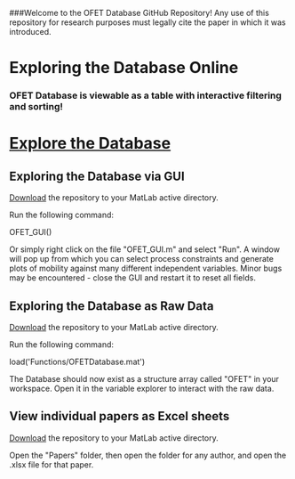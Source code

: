 ###Welcome to the OFET Database GitHub Repository!
Any use of this repository for research purposes must legally cite the paper in which it was introduced.

# Exploring the Database Online
### OFET Database is viewable as a table with interactive filtering and sorting!
# [Explore the Database](http://nbviewer.jupyter.org/github/Imperssonator/OFET-Database/blob/master/OFET-Table.ipynb)

## Exploring the Database via GUI
[Download](https://github.com/Imperssonator/OFET-Database/archive/master.zip) the repository to your MatLab active directory.

Run the following command:

OFET_GUI()

Or simply right click on the file "OFET_GUI.m" and select "Run".
A window will pop up from which you can select process constraints and generate plots of mobility against many different independent variables. Minor bugs may be encountered - close the GUI and restart it to reset all fields.

## Exploring the Database as Raw Data
[Download](https://github.com/Imperssonator/OFET-Database/archive/master.zip) the repository to your MatLab active directory.

Run the following command:

load('Functions/OFETDatabase.mat')

The Database should now exist as a structure array called "OFET" in your workspace. Open it in the variable explorer to interact with the raw data.

## View individual papers as Excel sheets
[Download](https://github.com/Imperssonator/OFET-Database/archive/master.zip) the repository to your MatLab active directory.

Open the "Papers" folder, then open the folder for any author, and open the .xlsx file for that paper.
